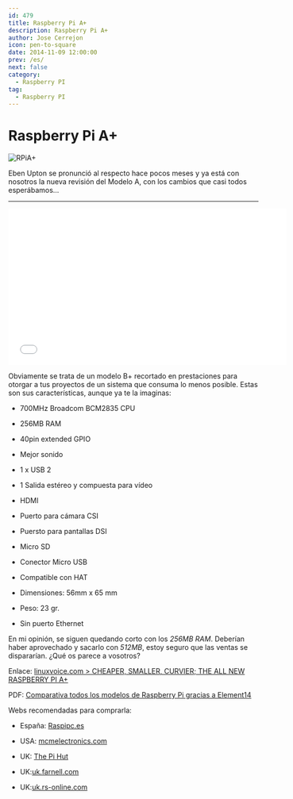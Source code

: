 ```yaml
---
id: 479
title: Raspberry Pi A+
description: Raspberry Pi A+
author: Jose Cerrejon
icon: pen-to-square
date: 2014-11-09 12:00:00
prev: /es/
next: false
category:
  - Raspberry PI
tag:
  - Raspberry PI
---
```


# Raspberry Pi A+

![RPiA+](/images/RPiap.png)

Eben Upton se pronunció al respecto hace pocos meses y ya está con nosotros la nueva revisión del Modelo A, con los cambios que casi todos esperábamos...

- - -
<iframe width="560" height="315" src="//www.youtube.com/embed/KTjZLagZwKQ" frameborder="0" allowfullscreen></iframe>

Obviamente se trata de un modelo B+ recortado en prestaciones para otorgar a tus proyectos de un sistema que consuma lo menos posible. Estas son sus características, aunque ya te la imaginas:

* 700MHz Broadcom BCM2835 CPU

* 256MB RAM

* 40pin extended GPIO

* Mejor sonido

* 1 x USB 2 

* 1 Salida estéreo y compuesta para vídeo

* HDMI

* Puerto para cámara CSI

* Puersto para pantallas DSI

* Micro SD

* Conector Micro USB 

* Compatible con HAT

* Dimensiones: 56mm x 65 mm

* Peso: 23 gr.

* Sin puerto Ethernet

En mi opinión, se siguen quedando corto con los *256MB RAM*. Deberían haber aprovechado y sacarlo con *512MB*, estoy seguro que las ventas se dispararían. ¿Qué os parece a vosotros?

Enlace: [linuxvoice.com > CHEAPER, SMALLER, CURVIER; THE ALL NEW RASPBERRY PI A+](http://www.linuxvoice.com/raspberry-pi-model-a/)

PDF: [Comparativa todos los modelos de Raspberry Pi gracias a Element14](/res/Rpi%20Model%20Comparison.pdf)

Webs recomendadas para comprarla:

* España: [Raspipc.es](http://www.raspipc.es/public/home/index.php?ver=tienda&accion=verArticulo&idProducto=1174)

* USA: [mcmelectronics.com](http://www.mcmelectronics.com/product/83-16459)

* UK: [The Pi Hut](http://thepihut.com/collections/new-products/products/raspberry-pi-model-a-a-plus)

* UK:[uk.farnell.com](http://uk.farnell.com/raspberry-pi/raspbrry-moda-256m/sbc-raspberry-pi-model-a-256mb/dp/2447906?Ntt=Model+A%2B)

* UK:[uk.rs-online.com](http://uk.rs-online.com/web/p/processor-microcontroller-development-kits/8332699/)